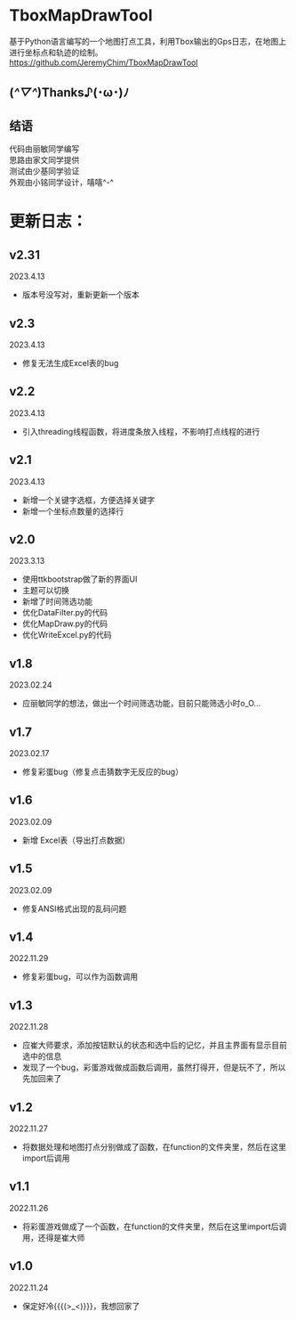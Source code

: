# TboxMapDrawTool
基于Python语言编写的一个地图打点工具，利用Tbox输出的Gps日志，在地图上进行坐标点和轨迹的绘制。
https://github.com/JeremyChim/TboxMapDrawTool

## (*^▽^*)Thanks♪(･ω･)ﾉ

## 结语
代码由丽敏同学编写  
思路由家文同学提供  
测试由少基同学验证  
外观由小铭同学设计，嘻嘻^-^  

# 更新日志：

## v2.31
2023.4.13
 - 版本号没写对，重新更新一个版本

## v2.3
2023.4.13
 - 修复无法生成Excel表的bug

## v2.2
2023.4.13
 - 引入threading线程函数，将进度条放入线程，不影响打点线程的进行

## v2.1
2023.4.13
 - 新增一个关键字选框，方便选择关键字
 - 新增一个坐标点数量的选择行

## v2.0
2023.3.13
 - 使用ttkbootstrap做了新的界面UI
 - 主题可以切换
 - 新增了时间筛选功能
 - 优化DataFilter.py的代码
 - 优化MapDraw.py的代码
 - 优化WriteExcel.py的代码

## v1.8
2023.02.24
 - 应丽敏同学的想法，做出一个时间筛选功能，目前只能筛选小时o_O...

## v1.7
2023.02.17
 - 修复彩蛋bug（修复点击猜数字无反应的bug）

## v1.6
2023.02.09
 - 新增 Excel表（导出打点数据）

## v1.5
2023.02.09
 - 修复ANSI格式出现的乱码问题

## v1.4
2022.11.29
 - 修复彩蛋bug，可以作为函数调用

## v1.3
2022.11.28
 - 应崔大师要求，添加按钮默认的状态和选中后的记忆，并且主界面有显示目前选中的信息
 - 发现了一个bug，彩蛋游戏做成函数后调用，虽然打得开，但是玩不了，所以先加回来了

## v1.2
2022.11.27
 - 将数据处理和地图打点分别做成了函数，在function的文件夹里，然后在这里import后调用

## v1.1
2022.11.26
 - 将彩蛋游戏做成了一个函数，在function的文件夹里，然后在这里import后调用，还得是崔大师

## v1.0
2022.11.24
 - 保定好冷{{{(>_<)}}}，我想回家了
